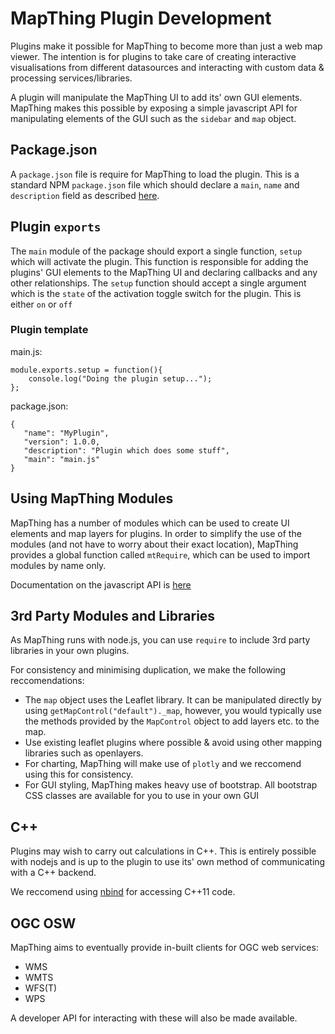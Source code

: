 # MapThing Plugin Development

Plugins make it possible for MapThing to become more than just a web map viewer. The intention is for plugins to take care of
creating interactive visualisations from different datasources and interacting with custom data & processing services/libraries.

A plugin will manipulate the MapThing UI to add its' own GUI elements. MapThing makes
this possible by exposing a simple javascript API for manipulating elements of the GUI such as the `sidebar` and `map` object.

## Package.json
A `package.json` file is require for MapThing to load the plugin. This is a standard NPM `package.json` file which should declare a `main`, `name` and `description` field as described [here](https://docs.npmjs.com/files/package.json).

## Plugin `exports`

The `main` module of the package should export a single function, `setup` which will activate the plugin. This function is responsible for adding the plugins' GUI elements to the MapThing UI and declaring callbacks and any other relationships.
The `setup` function should accept a single argument which is the `state` of the activation toggle switch for the plugin. This is either `on` or `off` 

### Plugin template

main.js:

    module.exports.setup = function(){
        console.log("Doing the plugin setup...");
    };

package.json:

    {
       "name": "MyPlugin",
       "version": 1.0.0,
       "description": "Plugin which does some stuff",
       "main": "main.js"
    }

## Using MapThing Modules

MapThing has a number of modules which can be used to create UI elements and map layers for plugins. 
In order to simplify the use of the modules (and not have to worry about their exact location), MapThing provides a 
global function called `mtRequire`, which can be used to import modules by name only. 

Documentation on the javascript API is [here](api/toc.md)


## 3rd Party Modules and Libraries

As MapThing runs with node.js, you can use `require` to include 3rd party libraries in your own plugins.

For consistency and minimising duplication, we make the following reccomendations:

- The `map` object uses the Leaflet library. It can be manipulated directly by using `getMapControl("default")._map`, however,
  you would typically use the methods provided by the `MapControl` object to add layers etc. to the map.
- Use existing leaflet plugins where possible & avoid using other mapping libraries such as openlayers.
- For charting, MapThing will make use of `plotly` and we reccomend using this for consistency.
- For GUI styling, MapThing makes heavy use of bootstrap. All bootstrap CSS classes are available for you to use in your own GUI

## C++

Plugins may wish to carry out calculations in C++. This is entirely possible with nodejs and is 
up to the plugin to use its' own method of communicating with a C++ backend. 

We reccomend using [nbind](https://github.com/charto/nbind) for accessing C++11 code.

## OGC OSW

MapThing aims to eventually provide in-built clients for OGC web services:

- WMS
- WMTS
- WFS(T)
- WPS

A developer API for interacting with these will also be made available.
